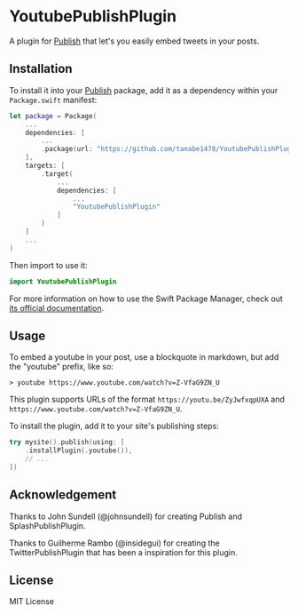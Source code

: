 # YoutubePublishPlugin

A plugin for [Publish](https://github.com/JohnSundell/Publish) that let's you easily embed tweets in your posts.

## Installation

To install it into your [Publish](https://github.com/johnsundell/publish) package, add it as a dependency within your `Package.swift` manifest:

```swift
let package = Package(
    ...
    dependencies: [
        ...
        .package(url: "https://github.com/tanabe1478/YoutubePublishPlugin.git", from: "0.1.0")
    ],
    targets: [
        .target(
            ...
            dependencies: [
                ...
                "YoutubePublishPlugin"
            ]
        )
    ]
    ...
)
```

Then import to use it:

```swift
import YoutubePublishPlugin
```

For more information on how to use the Swift Package Manager, check out [its official documentation](https://github.com/apple/swift-package-manager/tree/master/Documentation).

## Usage

To embed a youtube in your post, use a blockquote in markdown, but add the "youtube" prefix, like so:

```
> youtube https://www.youtube.com/watch?v=Z-VfaG9ZN_U
```

This plugin supports URLs of the format `https://youtu.be/ZyJwfxqpUXA` and `https://www.youtube.com/watch?v=Z-VfaG9ZN_U`.

To install the plugin, add it to your site's publishing steps:

```swift
try mysite().publish(using: [
    .installPlugin(.youtube()),
    // ...
])
```

## Acknowledgement
Thanks to John Sundell (@johnsundell) for creating Publish and SplashPublishPlugin.

Thanks to Guilherme Rambo (@insidegui) for creating the TwitterPublishPlugin that has been a inspiration for this plugin.


## License

MIT License
